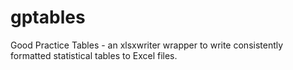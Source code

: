# gptables
Good Practice Tables - an xlsxwriter wrapper to write consistently formatted statistical tables to Excel files.
